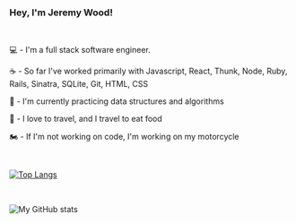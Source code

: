 <!-- ![My pets](https://github.com/J5Wood/J5Wood/blob/main/animals-for-git.tiff?raw=true)
<br />
 -->
### Hey, I'm Jeremy Wood!

<br />

:computer: - I'm a full stack software engineer.

:coffee: - So far I've worked primarily with Javascript, React, Thunk, Node, Ruby, Rails, Sinatra, SQLite, Git, HTML, CSS

:construction_worker: - I'm currently practicing data structures and algorithms

:bento: - I love to travel, and I travel to eat food

:motorcycle: - If I'm not working on code, I'm working on my motorcycle

<br />

[![Top Langs](https://github-readme-stats.vercel.app/api/top-langs/?username=J5Wood&layout=compact)](https://github.com/anuraghazra/github-readme-stats)

<br />

![My GitHub stats](https://github-readme-stats.vercel.app/api?username=J5Wood&show_icons=true&theme=dark)

